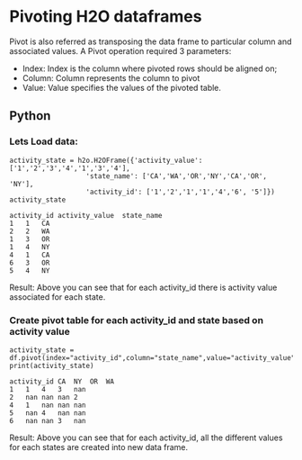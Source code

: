 # Pivoting H2O dataframes # 

Pivot is also referred as transposing the data frame to particular column and associated values. A Pivot operation required 3 parameters:
 - Index: Index is the column where pivoted rows should be aligned on; 
 - Column: Column represents the column to pivot
 - Value: Value specifies the values of the pivoted table.
 
## Python ##
### Lets Load data: ###
```
activity_state = h2o.H2OFrame({'activity_value': ['1','2','3','4','1','3','4'],
                   'state_name': ['CA','WA','OR','NY','CA','OR', 'NY'],
                   'activity_id': ['1','2','1','1','4','6', '5']})
activity_state

activity_id	activity_value	state_name
1	1	CA
2	2	WA
1	3	OR
1	4	NY
4	1	CA
6	3	OR
5	4	NY
```
Result: Above you can see that for each activity_id there is activity value associated for each state. 

### Create pivot table for each activity_id and state based on activity value ###
```
activity_state = df.pivot(index="activity_id",column="state_name",value="activity_value")
print(activity_state)

activity_id	CA	NY	OR	WA
1	1	4	3	nan
2	nan	nan	nan	2
4	1	nan	nan	nan
5	nan	4	nan	nan
6	nan	nan	3	nan
```
Result: Above you can see that for each activity_id, all the different values for each states are created into new data frame. 
